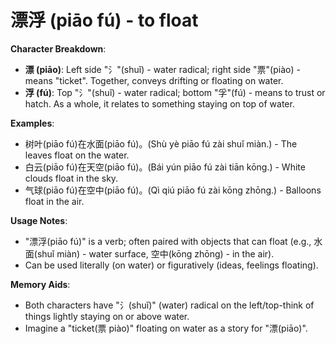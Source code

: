 # **漂浮 (piāo fú) - to float**

**Character Breakdown**:  
- **漂 (piāo)**: Left side "氵"(shuǐ) - water radical; right side "票"(piào) - means "ticket". Together, conveys drifting or floating on water.  
- **浮 (fú)**: Top "氵"(shuǐ) - water radical; bottom "孚"(fú) - means to trust or hatch. As a whole, it relates to something staying on top of water.

**Examples**:  
- 树叶(piāo fú)在水面(piāo fú)。(Shù yè piāo fú zài shuǐ miàn.) - The leaves float on the water.  
- 白云(piāo fú)在天空(piāo fú)。(Bái yún piāo fú zài tiān kōng.) - White clouds float in the sky.  
- 气球(piāo fú)在空中(piāo fú)。(Qì qiú piāo fú zài kōng zhōng.) - Balloons float in the air.

**Usage Notes**:  
- "漂浮(piāo fú)" is a verb; often paired with objects that can float (e.g., 水面(shuǐ miàn) - water surface, 空中(kōng zhōng) - in the air).  
- Can be used literally (on water) or figuratively (ideas, feelings floating).

**Memory Aids**:  
- Both characters have "氵(shuǐ)" (water) radical on the left/top-think of things lightly staying on or above water.  
- Imagine a "ticket(票 piào)" floating on water as a story for "漂(piāo)".